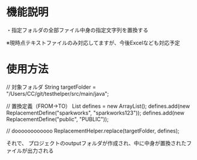 # 機能説明

・指定フォルダの全部ファイル中身の指定文字列を置換する

※現時点テキストファイルのみ対応してますが、今後Excelなども対応予定

# 使用方法

// 対象フォルダ
String targetFolder = "/Users/CC/git/testhelper/src/main/java";

// 置換定義（FROM->TO）
List<ReplacementDefine> defines = new ArrayList<ReplacementDefine>();
defines.add(new ReplacementDefine("sparkworks", "sparkworks123"));
defines.add(new ReplacementDefine("public", "PUBLIC"));

// doooooooooooo
ReplacementHelper.replace(targetFolder, defines);

それで、
プロジェクトのoutputフォルダが作成され、中に中身が置換されたファイルが出力される
